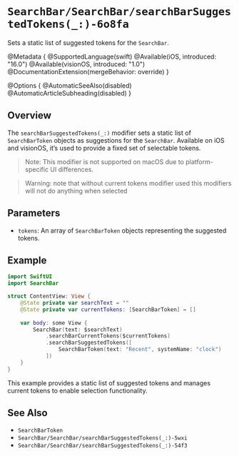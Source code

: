# ``SearchBar/SearchBar/searchBarSuggestedTokens(_:)-6o8fa``

Sets a static list of suggested tokens for the `SearchBar`.

@Metadata {
    @SupportedLanguage(swift)
    @Available(iOS, introduced: "16.0")
    @Available(visionOS, introduced: "1.0")
    @DocumentationExtension(mergeBehavior: override)
}

@Options {
    @AutomaticSeeAlso(disabled)
    @AutomaticArticleSubheading(disabled)
}

## Overview

The `searchBarSuggestedTokens(_:)` modifier sets a static list of `SearchBarToken` objects as suggestions for the `SearchBar`. Available on iOS and visionOS, it’s used to provide a fixed set of selectable tokens.

> Note: This modifier is not supported on macOS due to platform-specific UI differences.

> Warning: note that without current tokens modifier used this modifiers will not do anything when selected

## Parameters

- `tokens`: An array of `SearchBarToken` objects representing the suggested tokens.

## Example

```swift
import SwiftUI
import SearchBar

struct ContentView: View {
    @State private var searchText = ""
    @State private var currentTokens: [SearchBarToken] = []
    
    var body: some View {
        SearchBar(text: $searchText)
            .searchBarCurrentTokens($currentTokens)
            .searchBarSuggestedTokens([
                SearchBarToken(text: "Recent", systemName: "clock")
            ])
    }
}
```

This example provides a static list of suggested tokens and manages current tokens to enable selection functionality.

## See Also

- ``SearchBarToken``
- ``SearchBar/SearchBar/searchBarSuggestedTokens(_:)-5wxi``
- ``SearchBar/SearchBar/searchBarSuggestedTokens(_:)-54f3``
